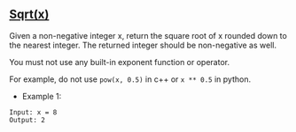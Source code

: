 ## [Sqrt(x)](https://leetcode.com/problems/sqrtx)

Given a non-negative integer x, return the square root of x rounded down to the nearest integer. The returned integer should be non-negative as well.

You must not use any built-in exponent function or operator.

For example, do not use `pow(x, 0.5)` in c++ or `x ** 0.5` in python.



- Example 1:
```
Input: x = 8
Output: 2
```
